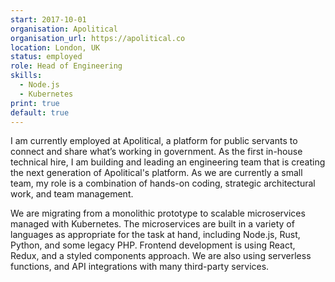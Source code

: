 ```yaml
---
start: 2017-10-01
organisation: Apolitical
organisation_url: https://apolitical.co
location: London, UK
status: employed
role: Head of Engineering
skills:
  - Node.js
  - Kubernetes
print: true  
default: true
---
```


I am currently employed at Apolitical, a platform for public servants to connect and share what’s working in government. As the first in-house technical hire, I am building and leading an engineering team that is creating the next generation of Apolitical's platform. As we are currently a small team, my role is a combination of hands-on coding, strategic architectural work, and team management.

We are migrating from a monolithic prototype to scalable microservices managed with Kubernetes. The microservices are built in a variety of languages as appropriate for the task at hand, including Node.js, Rust, Python, and some legacy PHP. Frontend development is using React, Redux, and a styled components approach. We are also using serverless functions, and API integrations with many third-party services.
